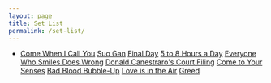 ```yaml
---
layout: page
title: Set List
permalink: /set-list/
---
```


<div class="home">
    <ul class="post-list">
        <li>
            <a class="post-link" href="../come-when-i-call-you/">Come When I Call You</a>
            <a class="post-link" href="../suo-gan/">Suo Gan</a>
            <a class="post-link" href="../final-day/">Final Day</a>
            <a class="post-link" href="../5-to-8-hours-a-day-wwwag/">5 to 8 Hours a Day</a>
            <a class="post-link" href="../everyone-who-smiles-does-wrong/">Everyone Who Smiles Does Wrong</a>
            <a class="post-link" href="../donald-canestraros-court-filing/">Donald Canestraro's Court Filing</a>
            <a class="post-link" href="../come-to-your-senses/">Come to Your Senses</a>
            <a class="post-link" href="../bad-blood-bubble-up/">Bad Blood Bubble-Up</a>
            <a class="post-link" href="../love-is-in-the-air/">Love is in the Air</a>
            <a class="post-link" href="#">Greed</a>
        </li>
    </ul>
</div>
